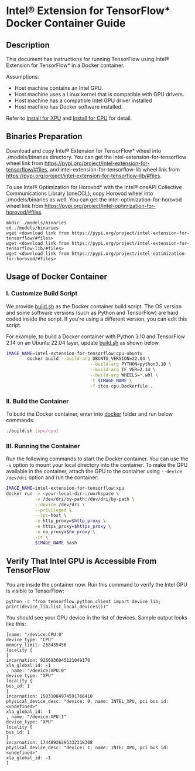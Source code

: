 Intel® Extension for TensorFlow* Docker Container Guide
=======================================================

## Description

This document has instructions for running TensorFlow using Intel® Extension for TensorFlow* in a Docker container.

Assumptions:
* Host machine contains an Intel GPU.
* Host machine uses a Linux kernel that is compatible with GPU drivers.
* Host machine has a compatible Intel GPU driver installed
* Host machine has Docker software installed.

Refer to [Install for XPU](../docs/install/install_for_xpu.md) and [Install for CPU](../docs/install/install_for_cpu.md) for detail.

## Binaries Preparation

Download and copy Intel® Extension for TensorFlow* wheel into ./models/binaries directory. You can get the intel-extension-for-tensorflow wheel link from https://pypi.org/project/intel-extension-for-tensorflow/#files, and intel-extension-for-tensorflow-lib wheel link from https://pypi.org/project/intel-extension-for-tensorflow-lib/#files.

To use Intel® Optimization for Horovod* with the Intel® oneAPI Collective Communications Library (oneCCL), copy Horovod wheel into ./models/binaries as well. You can get the intel-optimization-for-horovod wheel link from https://pypi.org/project/intel-optimization-for-horovod/#files.

```
mkdir ./models/binaries
cd ./models/binaries
wget <download link from https://pypi.org/project/intel-extension-for-tensorflow/#files>
wget <download link from https://pypi.org/project/intel-extension-for-tensorflow-lib/#files>
wget <download link from https://pypi.org/project/intel-optimization-for-horovod/#files>
```

## Usage of Docker Container
### I. Customize Build Script
We provide [build.sh](./build.sh) as the Docker container build script. The OS version and some software versions (such as Python and TensorFlow) are hard coded inside the script. If you're using a different version, you can edit this script.

For example, to build a Docker container with Python 3.10 and TensorFlow 2.14 on an Ubuntu 22.04 layer, update [build.sh](./build.sh) as shown below.

```bash
IMAGE_NAME=intel-extension-for-tensorflow:cpu-ubuntu
        docker build --build-arg UBUNTU_VERSION=22.04 \
                                --build-arg PYTHON=python3.10 \
                                --build-arg TF_VER=2.14 \
                                --build-arg WHEELS=*.whl \
                                -t $IMAGE_NAME \
                                -f itex-cpu.Dockerfile .
```

### II. Build the Container

To build the Docker container, enter into [docker](./) folder and run below commands:

```bash
./build.sh [xpu/cpu]
```
### III. Running the Container

Run the following commands to start the Docker container. You can use the `-v` option to mount your local directory into the container. To make the GPU available in the container, attach the GPU to the container using `--device /dev/dri` option and run the container:

```bash
IMAGE_NAME=intel-extension-for-tensorflow:xpu
docker run -v <your-local-dir>:/workspace \
           -v /dev/dri/by-path:/dev/dri/by-path \
           --device /dev/dri \
           --privileged \
           --ipc=host \
           -e http_proxy=$http_proxy \
           -e https_proxy=$https_proxy \
           -e no_proxy=$no_proxy \
           -it \
           $IMAGE_NAME bash
```

## Verify That Intel GPU is Accessible From TensorFlow
You are inside the container now. Run this command to verify the Intel GPU is visible to TensorFlow:

```
python -c "from tensorflow.python.client import device_lib; print(device_lib.list_local_devices())"
```
You should see your GPU device in the list of devices. Sample output looks like this:

```
[name: "/device:CPU:0"
device_type: "CPU"
memory_limit: 268435456
locality {
}
incarnation: 9266936945121049176
xla_global_id: -1
, name: "/device:XPU:0"
device_type: "XPU"
locality {
bus_id: 1
}
incarnation: 15031084974591766410
physical_device_desc: "device: 0, name: INTEL_XPU, pci bus id: <undefined>"
xla_global_id: -1
, name: "/device:XPU:1"
device_type: "XPU"
locality {
bus_id: 1
}
incarnation: 17448926295332318308
physical_device_desc: "device: 1, name: INTEL_XPU, pci bus id: <undefined>"
xla_global_id: -1
]
```

